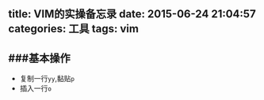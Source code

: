title: VIM的实操备忘录
date: 2015-06-24 21:04:57
categories: 工具
tags: vim
---
###基本操作
---
* 复制一行`yy`,黏贴`p`
* 插入一行`o`